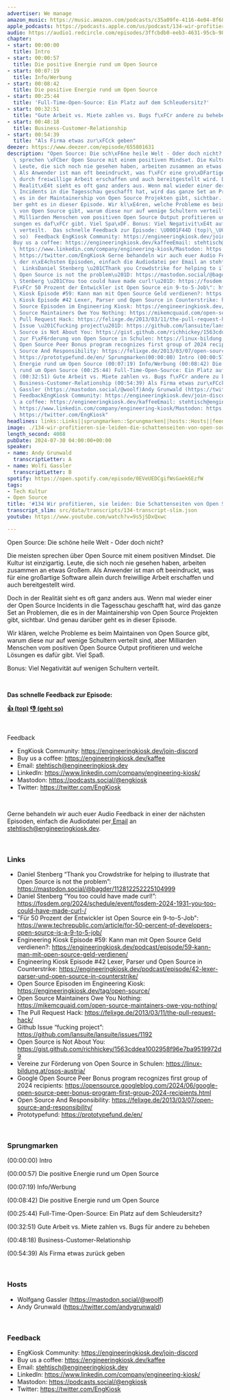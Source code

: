 ```yaml
---
advertiser: We manage
amazon_music: https://music.amazon.com/podcasts/c35a09fe-4116-4e04-8f68-77d61b112e46/episodes/2eb75bdb-8488-4ed3-9cda-8a5b66ba4ada/engineering-kiosk-134-wir-profitieren-sie-leiden-die-schattenseiten-von-open-source
apple_podcasts: https://podcasts.apple.com/us/podcast/134-wir-profitieren-sie-leiden-die-schattenseiten-von/id1603082924?i=1000663751171&uo=4
audio: https://audio1.redcircle.com/episodes/3ffcbdb0-eeb3-4631-95cb-98c854e42f7f/stream.mp3
chapter:
- start: 00:00:00
  title: Intro
- start: 00:00:57
  title: Die positive Energie rund um Open Source
- start: 00:07:19
  title: Info/Werbung
- start: 00:08:42
  title: Die positive Energie rund um Open Source
- start: 00:25:44
  title: 'Full-Time-Open-Source: Ein Platz auf dem Schleudersitz?'
- start: 00:32:51
  title: "Gute Arbeit vs. Miete zahlen vs. Bugs f\xFCr andere zu beheben"
- start: 00:48:18
  title: Business-Customer-Relationship
- start: 00:54:39
  title: "Als Firma etwas zur\xFCck geben"
deezer: https://www.deezer.com/episode/655801631
description: "Open Source: Die sch\xF6ne heile Welt - Oder doch nicht? Die meisten\
  \ sprechen \xFCber Open Source mit einem positiven Mindset. Die Kultur ist einzigartig.\
  \ Leute, die sich noch nie gesehen haben, arbeiten zusammen an etwas Gro\xDFem.\
  \ Als Anwender ist man oft beeindruckt, was f\xFCr eine gro\xDFartige Software allein\
  \ durch freiwillige Arbeit erschaffen und auch bereitgestellt wird. Doch in der\
  \ Realit\xE4t sieht es oft ganz anders aus. Wenn mal wieder einer der Open Source\
  \ Incidents in die Tagesschau geschafft hat, wird das ganze Set an Problemen, die\
  \ es in der Maintainership von Open Source Projekten gibt, sichtbar. Und genau dar\xFC\
  ber geht es in dieser Episode. Wir kl\xE4ren, welche Probleme es beim Maintainen\
  \ von Open Source gibt, warum diese nur auf wenige Schultern verteilt sind, aber\
  \ Milliarden Menschen vom positiven Open Source Output profitieren und welche L\xF6\
  sungen es daf\xFCr gibt. Viel Spa\xDF. Bonus: Viel Negativit\xE4t auf wenigen Schultern\
  \ verteilt.  Das schnelle Feedback zur Episode: \U0001F44D (top)\_\U0001F44E (geht\
  \ so)  Feedback EngKiosk Community: https://engineeringkiosk.dev/join-discord\_\
  Buy us a coffee: https://engineeringkiosk.dev/kaffeeEmail: stehtisch@engineeringkiosk.devLinkedIn:\
  \ https://www.linkedin.com/company/engineering-kiosk/Mastodon: https://podcasts.social/@engkioskTwitter:\
  \ https://twitter.com/EngKiosk Gerne behandeln wir auch euer Audio Feedback in einer\
  \ der n\xE4chsten Episoden, einfach die Audiodatei per Email an stehtisch@engineeringkiosk.dev.\
  \  LinksDaniel Stenberg \u201CThank you Crowdstrike for helping to illustrate that\
  \ Open Source is not the problem\u201D: https://mastodon.social/@bagder/112812252225104999Daniel\
  \ Stenberg \u201CYou too could have made curl!\u201D: https://fosdem.org/2024/schedule/event/fosdem-2024-1931-you-too-could-have-made-curl-/\"\
  F\xFCr 50 Prozent der Entwickler ist Open Source ein 9-to-5-Job\": https://www.techrepublic.com/article/for-50-percent-of-developers-open-source-is-a-9-to-5-job/Engineering\
  \ Kiosk Episode #59: Kann man mit Open Source Geld verdienen?: https://engineeringkiosk.dev/podcast/episode/59-kann-man-mit-open-source-geld-verdienen/Engineering\
  \ Kiosk Episode #42 Lexer, Parser und Open Source in Counterstrike: https://engineeringkiosk.dev/podcast/episode/42-lexer-parser-und-open-source-in-counterstrike/Open\
  \ Source Episoden im Engineering Kiosk: https://engineeringkiosk.dev/tag/open-source/Open\
  \ Source Maintainers Owe You Nothing: https://mikemcquaid.com/open-source-maintainers-owe-you-nothing/The\
  \ Pull Request Hack: https://felixge.de/2013/03/11/the-pull-request-hack/Github\
  \ Issue \u201Cfucking project\u201D: https://github.com/lansuite/lansuite/issues/1192Open\
  \ Source is Not About You: https://gist.github.com/richhickey/1563cddea1002958f96e7ba9519972d9Vereine\
  \ zur F\xF6rderung von Open Source in Schulen: https://linux-bildung.at/osos-austria/Google\
  \ Open Source Peer Bonus program recognizes first group of 2024 recipients: https://opensource.googleblog.com/2024/06/google-open-source-peer-bonus-program-first-group-2024-recipients.htmlOpen\
  \ Source And Responsibility: https://felixge.de/2013/03/07/open-source-and-responsibility/Prototypefund:\
  \ https://prototypefund.de/en/ Sprungmarken(00:00:00) Intro (00:00:57) Die positive\
  \ Energie rund um Open Source (00:07:19) Info/Werbung (00:08:42) Die positive Energie\
  \ rund um Open Source (00:25:44) Full-Time-Open-Source: Ein Platz auf dem Schleudersitz?\
  \ (00:32:51) Gute Arbeit vs. Miete zahlen vs. Bugs f\xFCr andere zu beheben (00:48:18)\
  \ Business-Customer-Relationship (00:54:39) Als Firma etwas zur\xFCck geben  HostsWolfgang\
  \ Gassler (https://mastodon.social/@woolf)Andy Grunwald (https://twitter.com/andygrunwald)\
  \ FeedbackEngKiosk Community: https://engineeringkiosk.dev/join-discord\_Buy us\
  \ a coffee: https://engineeringkiosk.dev/kaffeeEmail: stehtisch@engineeringkiosk.devLinkedIn:\
  \ https://www.linkedin.com/company/engineering-kiosk/Mastodon: https://podcasts.social/@engkioskTwitter:\
  \ https://twitter.com/EngKiosk"
headlines: links::Links||sprungmarken::Sprungmarken||hosts::Hosts||feedback::Feedback
image: ./134-wir-profitieren-sie-leiden-die-schattenseiten-von-open-source.jpg
length_second: 4008
pubDate: 2024-07-30 04:00:00+00:00
speaker:
- name: Andy Grunwald
  transcriptLetter: A
- name: Wolfi Gassler
  transcriptLetter: B
spotify: https://open.spotify.com/episode/0EVeUEDCgifWsGaek6EzfW
tags:
- Tech Kultur
- Open Source
title: '#134 Wir profitieren, sie leiden: Die Schattenseiten von Open Source'
transcript_slim: src/data/transcripts/134-transcript-slim.json
youtube: https://www.youtube.com/watch?v=9s5jSDxQxwc

---
```

<p>Open Source: Die schöne heile Welt - Oder doch nicht?</p><p>Die meisten sprechen über Open Source mit einem positiven Mindset. Die Kultur ist einzigartig. Leute, die sich noch nie gesehen haben, arbeiten zusammen an etwas Großem. Als Anwender ist man oft beeindruckt, was für eine großartige Software allein durch freiwillige Arbeit erschaffen und auch bereitgestellt wird.</p><p>Doch in der Realität sieht es oft ganz anders aus. Wenn mal wieder einer der Open Source Incidents in die Tagesschau geschafft hat, wird das ganze Set an Problemen, die es in der Maintainership von Open Source Projekten gibt, sichtbar. Und genau darüber geht es in dieser Episode.</p><p>Wir klären, welche Probleme es beim Maintainen von Open Source gibt, warum diese nur auf wenige Schultern verteilt sind, aber Milliarden Menschen vom positiven Open Source Output profitieren und welche Lösungen es dafür gibt. Viel Spaß.</p><p>Bonus: Viel Negativität auf wenigen Schultern verteilt.</p><p><br></p><p><strong>Das schnelle Feedback zur Episode:</strong></p><p><a href="https://api.openpodcast.dev/feedback/134/upvote" rel="nofollow"><strong>👍 (top)</strong></a><strong> </strong><a href="https://api.openpodcast.dev/feedback/134/downvote" rel="nofollow"><strong>👎 (geht so)</strong></a></p><p><br></p><p>Feedback</p><ul><li>EngKiosk Community: <a href="https://engineeringkiosk.dev/join-discord">https://engineeringkiosk.dev/join-discord</a> </li><li>Buy us a coffee: <a href="https://engineeringkiosk.dev/kaffee">https://engineeringkiosk.dev/kaffee</a></li><li>Email: <a href="mailto:stehtisch@engineeringkiosk.dev" rel="nofollow">stehtisch@engineeringkiosk.dev</a></li><li>LinkedIn: <a href="https://www.linkedin.com/company/engineering-kiosk/" rel="nofollow">https://www.linkedin.com/company/engineering-kiosk/</a></li><li>Mastodon: <a href="https://podcasts.social/@engkiosk" rel="nofollow">https://podcasts.social/@engkiosk</a></li><li>Twitter: <a href="https://twitter.com/EngKiosk" rel="nofollow">https://twitter.com/EngKiosk</a></li></ul><p><br></p><p>Gerne behandeln wir auch euer Audio Feedback in einer der nächsten Episoden, einfach die Audiodatei per<a href="https://engineeringkiosk.dev/kontakt/"> Email</a> an <a href="mailto:stehtisch@engineeringkiosk.dev" rel="nofollow">stehtisch@engineeringkiosk.dev</a>.</p><p><br></p><h3 id="links">Links</h3><ul><li>Daniel Stenberg “Thank you Crowdstrike for helping to illustrate that Open Source is not the problem”: <a href="https://mastodon.social/@bagder/112812252225104999" rel="nofollow">https://mastodon.social/@bagder/112812252225104999</a></li><li>Daniel Stenberg “You too could have made curl!”: <a href="https://fosdem.org/2024/schedule/event/fosdem-2024-1931-you-too-could-have-made-curl-/" rel="nofollow">https://fosdem.org/2024/schedule/event/fosdem-2024-1931-you-too-could-have-made-curl-/</a></li><li>&#34;Für 50 Prozent der Entwickler ist Open Source ein 9-to-5-Job&#34;: <a href="https://www.techrepublic.com/article/for-50-percent-of-developers-open-source-is-a-9-to-5-job/" rel="nofollow">https://www.techrepublic.com/article/for-50-percent-of-developers-open-source-is-a-9-to-5-job/</a></li><li>Engineering Kiosk Episode #59: Kann man mit Open Source Geld verdienen?: <a href="https://engineeringkiosk.dev/podcast/episode/59-kann-man-mit-open-source-geld-verdienen/">https://engineeringkiosk.dev/podcast/episode/59-kann-man-mit-open-source-geld-verdienen/</a></li><li>Engineering Kiosk Episode #42 Lexer, Parser und Open Source in Counterstrike: <a href="https://engineeringkiosk.dev/podcast/episode/42-lexer-parser-und-open-source-in-counterstrike/">https://engineeringkiosk.dev/podcast/episode/42-lexer-parser-und-open-source-in-counterstrike/</a></li><li>Open Source Episoden im Engineering Kiosk: <a href="https://engineeringkiosk.dev/tag/open-source/">https://engineeringkiosk.dev/tag/open-source/</a></li><li>Open Source Maintainers Owe You Nothing: <a href="https://mikemcquaid.com/open-source-maintainers-owe-you-nothing/" rel="nofollow">https://mikemcquaid.com/open-source-maintainers-owe-you-nothing/</a></li><li>The Pull Request Hack: <a href="https://felixge.de/2013/03/11/the-pull-request-hack/" rel="nofollow">https://felixge.de/2013/03/11/the-pull-request-hack/</a></li><li>Github Issue “fucking project”: <a href="https://github.com/lansuite/lansuite/issues/1192" rel="nofollow">https://github.com/lansuite/lansuite/issues/1192</a></li><li>Open Source is Not About You: <a href="https://gist.github.com/richhickey/1563cddea1002958f96e7ba9519972d9" rel="nofollow">https://gist.github.com/richhickey/1563cddea1002958f96e7ba9519972d9</a></li><li>Vereine zur Förderung von Open Source in Schulen: <a href="https://linux-bildung.at/osos-austria/" rel="nofollow">https://linux-bildung.at/osos-austria/</a></li><li>Google Open Source Peer Bonus program recognizes first group of 2024 recipients: <a href="https://opensource.googleblog.com/2024/06/google-open-source-peer-bonus-program-first-group-2024-recipients.html" rel="nofollow">https://opensource.googleblog.com/2024/06/google-open-source-peer-bonus-program-first-group-2024-recipients.html</a></li><li>Open Source And Responsibility: <a href="https://felixge.de/2013/03/07/open-source-and-responsibility/" rel="nofollow">https://felixge.de/2013/03/07/open-source-and-responsibility/</a></li><li>Prototypefund: <a href="https://prototypefund.de/en/" rel="nofollow">https://prototypefund.de/en/</a></li></ul><p><br></p><h3 id="sprungmarken">Sprungmarken</h3><p>(00:00:00) Intro</p><p>(00:00:57) Die positive Energie rund um Open Source</p><p>(00:07:19) Info/Werbung</p><p>(00:08:42) Die positive Energie rund um Open Source</p><p>(00:25:44) Full-Time-Open-Source: Ein Platz auf dem Schleudersitz?</p><p>(00:32:51) Gute Arbeit vs. Miete zahlen vs. Bugs für andere zu beheben</p><p>(00:48:18) Business-Customer-Relationship</p><p>(00:54:39) Als Firma etwas zurück geben</p><p><br></p><h3 id="hosts">Hosts</h3><ul><li>Wolfgang Gassler (<a href="https://mastodon.social/@woolf" rel="nofollow">https://mastodon.social/@woolf</a>)</li><li>Andy Grunwald (<a href="https://twitter.com/andygrunwald" rel="nofollow">https://twitter.com/andygrunwald</a>)</li></ul><p><br></p><h3 id="feedback">Feedback</h3><ul><li>EngKiosk Community: <a href="https://engineeringkiosk.dev/join-discord">https://engineeringkiosk.dev/join-discord</a> </li><li>Buy us a coffee: <a href="https://engineeringkiosk.dev/kaffee">https://engineeringkiosk.dev/kaffee</a></li><li>Email: <a href="mailto:stehtisch@engineeringkiosk.dev" rel="nofollow">stehtisch@engineeringkiosk.dev</a></li><li>LinkedIn: <a href="https://www.linkedin.com/company/engineering-kiosk/" rel="nofollow">https://www.linkedin.com/company/engineering-kiosk/</a></li><li>Mastodon: <a href="https://podcasts.social/@engkiosk" rel="nofollow">https://podcasts.social/@engkiosk</a></li><li>Twitter: <a href="https://twitter.com/EngKiosk" rel="nofollow">https://twitter.com/EngKiosk</a></li></ul>